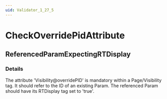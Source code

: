 ```yaml
---
uid: Validator_1_27_5
---
```


# CheckOverridePidAttribute

## ReferencedParamExpectingRTDisplay

<!-- Description, Properties, ... sections are auto-generated. -->
<!-- REPLACE ME AUTO-GENERATION -->

### Details

The attribute 'Visibility@overridePID' is mandatory within a Page/Visibility tag. It should refer to the ID of an existing Param. The referenced Param should have its RTDisplay tag set to 'true'.

<!-- Uncomment to add example code -->
<!--### Example code-->
